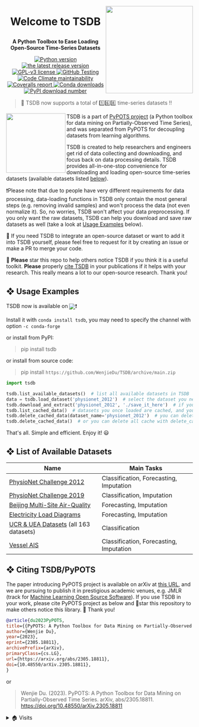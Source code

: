 <a href='https://github.com/WenjieDu/TSDB'><img src="https://raw.githubusercontent.com/PyPOTS/pypots.github.io/main/static/figs/pypots_logos/TSDB_logo_FFBG.svg?sanitize=truee" align='right' width='235'/></a>

# <p align='center'>Welcome to TSDB</p>
**<p align='center'>A Python Toolbox to Ease Loading Open-Source Time-Series Datasets</p>**

<p align='center'>
    <a href='https://github.com/WenjieDu/TSDB'>
        <img alt='Python version' src='https://img.shields.io/badge/python-v3-E97040?logo=python&logoColor=white'>
    </a>
    <a href="https://github.com/WenjieDu/TSDB/releases">
        <img alt="the latest release version" src="https://img.shields.io/github/v/release/wenjiedu/tsdb?color=EE781F&include_prereleases&label=Release&logo=github&logoColor=white">
    </a>
    <a href="https://github.com/WenjieDu/TSDB/blob/main/LICENSE">
        <img alt="GPL-v3 license" src="https://img.shields.io/badge/License-GPL--v3-E9BB41?logo=opensourceinitiative&logoColor=white">
    </a>
    <a  href='https://github.com/WenjieDu/TSDB/actions/workflows/testing_ci.yml'>
        <img alt='GitHub Testing' src='https://img.shields.io/github/actions/workflow/status/wenjiedu/tsdb/testing_ci.yml?logo=github&color=C8D8E1&label=CI'>
    </a>
    <a href="https://codeclimate.com/github/WenjieDu/TSDB">
        <img alt="Code Climate maintainability" src="https://img.shields.io/codeclimate/maintainability-percentage/WenjieDu/TSDB?color=3C7699&label=Maintainability&logo=codeclimate">
    </a>
    <a href='https://coveralls.io/github/WenjieDu/TSDB'>
        <img alt='Coveralls report' src='https://img.shields.io/coverallsCoverage/github/WenjieDu/TSDB?branch=main&logo=coveralls&color=75C1C4&label=Coverage'>
    </a>
    <a href="https://anaconda.org/conda-forge/tsdb">
        <img alt="Conda downloads" src="https://img.shields.io/conda/dn/conda-forge/tsdb?label=Conda%20Downloads&color=AED0ED&logo=anaconda&logoColor=white">
    </a>
    <a href='https://pepy.tech/project/tsdb'>
        <img alt='PyPI download number' src='https://img.shields.io/endpoint?url=https%3A%2F%2Fraw.githubusercontent.com%2FWenjieDu%2FWenjieDu%2Fmain%2Ffigs%2Fprojects%2Ftsdb_downloads.json'>
    </a>
</p>

> 📣 TSDB now supports a total of 1️⃣6️⃣8️⃣ time-series datasets ‼️

<a href='https://github.com/WenjieDu/PyPOTS'><img src='https://raw.githubusercontent.com/PyPOTS/pypots.github.io/main/static/figs/pypots_logos/PyPOTS_logo_FFBG.svg?sanitize=true' width='160' align='left' /></a>
TSDB is a part of [PyPOTS project](https://github.com/WenjieDu/PyPOTS) (a Python toolbox for data mining on Partially-Observed Time Series), and was separated from PyPOTS for decoupling datasets from learning algorithms.

TSDB is created to help researchers and engineers get rid of data collecting and downloading, and focus back on data processing details. TSDB provides all-in-one-stop convenience for downloading and loading open-source time-series datasets (available datasets listed [below](https://github.com/WenjieDu/TSDB#-list-of-available-datasets)).

❗️Please note that due to people have very different requirements for data processing, data-loading functions in TSDB only contain the most general steps (e.g. removing invalid samples) and won't process the data (not even normalize it). So, no worries, TSDB won't affect your data preprocessing. If you only want the raw datasets, TSDB can help you download and save raw datasets as well (take a look at [Usage Examples](https://github.com/WenjieDu/TSDB#-usage-example) below).

🤝 If you need TSDB to integrate an open-source dataset or want to add it into TSDB yourself, please feel free to request for it by creating an issue or make a PR to merge your code.

🤗 **Please** star this repo to help others notice TSDB if you think it is a useful toolkit.
**Please** properly [cite TSDB](https://github.com/WenjieDu/TSDB#-citing-tsdbpypots) in your publications
if it helps with your research. This really means a lot to our open-source research. Thank you!


## ❖ Usage Examples
TSDB now is available on <a alt='Anaconda' href='https://anaconda.org/conda-forge/tsdb'><img align='center' src='https://img.shields.io/badge/Anaconda--lightgreen?style=social&logo=anaconda'></a>❗️

Install it with `conda install tsdb`, you may need to specify the channel with option `-c conda-forge`

or install from PyPI:
> pip install tsdb

or install from source code:
> pip install `https://github.com/WenjieDu/TSDB/archive/main.zip`

```python
import tsdb

tsdb.list_available_datasets()  # list all available datasets in TSDB
data = tsdb.load_dataset('physionet_2012')  # select the dataset you need and load it, TSDB will download, extract, and process it automatically
tsdb.download_and_extract('physionet_2012', './save_it_here')  # if you need the raw data, use download_and_extract()
tsdb.list_cached_data()  # datasets you once loaded are cached, and you can check them with list_cached_data()
tsdb.delete_cached_data(dataset_name='physionet_2012')  # you can delete only one specific dataset and preserve others
tsdb.delete_cached_data()  # or you can delete all cache with delete_cached_data() to free disk space
```

That's all. Simple and efficient. Enjoy it! 😃


## ❖ List of Available Datasets

| Name                                                                             | Main Tasks                              |
|----------------------------------------------------------------------------------|-----------------------------------------|
| [PhysioNet Challenge 2012](dataset_profiles/physionet_2012)                      | Classification, Forecasting, Imputation |
| [PhysioNet Challenge 2019](dataset_profiles/physionet_2019)                      | Classification, Imputation              |
| [Beijing Multi-Site Air-Quality](dataset_profiles/beijing_multisite_air_quality) | Forecasting, Imputation                 |
| [Electricity Load Diagrams](dataset_profiles/electricity_load_diagrams)          | Forecasting, Imputation                 |
| [UCR & UEA Datasets](dataset_profiles/ucr_uea_datasets) (all 163 datasets)       | Classification                          |
| [Vessel AIS](dataset_profiles/vessel_ais)                                        | Classification, Forecasting, Imputation |


## ❖ Citing TSDB/PyPOTS
The paper introducing PyPOTS project is available on arXiv at [this URL](https://arxiv.org/abs/2305.18811),
and we are pursuing to publish it in prestigious academic venues, e.g. JMLR (track for
[Machine Learning Open Source Software](https://www.jmlr.org/mloss/)). If you use TSDB in your work,
please cite PyPOTS project as below and 🌟star this repository to make others notice this library. 🤗 Thank you!

``` bibtex
@article{du2023PyPOTS,
title={{PyPOTS: A Python Toolbox for Data Mining on Partially-Observed Time Series}},
author={Wenjie Du},
year={2023},
eprint={2305.18811},
archivePrefix={arXiv},
primaryClass={cs.LG},
url={https://arxiv.org/abs/2305.18811},
doi={10.48550/arXiv.2305.18811},
}
```

or

> Wenjie Du. (2023).
> PyPOTS: A Python Toolbox for Data Mining on Partially-Observed Time Series.
> arXiv, abs/2305.18811. https://doi.org/10.48550/arXiv.2305.18811


<details>
<summary>🏠 Visits</summary>
<img align='left' src='https://hits.seeyoufarm.com/api/count/incr/badge.svg?url=https%3A%2F%2Fgithub.com%2FWenjieDu%2FTime_Series_Database&count_bg=%2379C83D&title_bg=%23555555&icon=&icon_color=%23E7E7E7&title=Visits+since+April+2022&edge_flat=false'>
</details>
